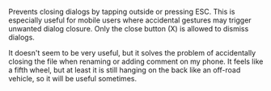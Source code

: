 Prevents closing dialogs by tapping outside or pressing ESC. This is especially useful for mobile users where accidental gestures may trigger unwanted dialog closure. Only the close button (X) is allowed to dismiss dialogs.


It doesn't seem to be very useful, but it solves the problem of accidentally closing the file when renaming or adding comment on my phone. It feels like a fifth wheel, but at least it is still hanging on the back like an off-road vehicle, so it will be useful sometimes.
